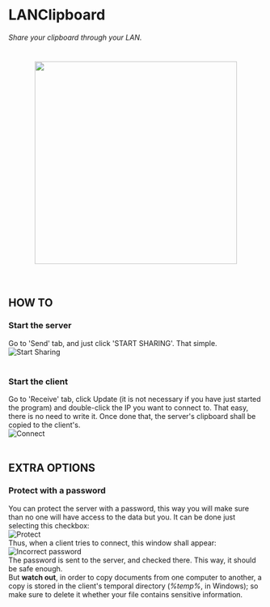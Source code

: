 # LANClipboard
_Share your clipboard through your LAN._

<h1 align='center'><img width='400' src='http://i.imgur.com/1abS9lu.png'><br><br></h1>

## HOW TO
### Start the server
Go to 'Send' tab, and just click 'START SHARING'. That simple.<br>
![Start Sharing](http://i.imgur.com/cLhILeF.gif)
<br><br>

### Start the client
Go to 'Receive' tab, click Update (it is not necessary if you have just started the program) and double-click the IP you want to connect to. That easy, there is no need to write it. Once done that, the server's clipboard shall be copied to the client's.<br>
![Connect](http://i.imgur.com/15NTH62.gif)
<br><br>

## EXTRA OPTIONS
### Protect with a password
You can protect the server with a password, this way you will make sure than no one will have access to the data but you.
It can be done just selecting this checkbox:<br>
![Protect](http://i.imgur.com/MhFRjZf.gif)<br>
Thus, when a client tries to connect, this window shall appear:<br>
![Incorrect password](http://i.imgur.com/Ni0X2Cm.gif)<br>
The password is sent to the server, and checked there. This way, it should be safe enough.<br>
But **watch out**, in order to copy documents from one computer to another, a copy is stored in the client's temporal directory (_%temp%_, in Windows); so make sure to delete it whether your file contains sensitive information.
<br><br>